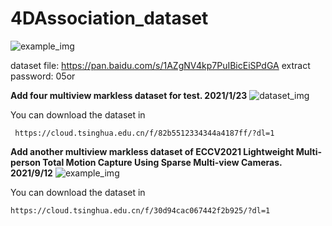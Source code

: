 # 4DAssociation_dataset
![example_img](https://github.com/zhangyux15/4DAssociation_dataset/blob/master/example.jpg)

dataset file: https://pan.baidu.com/s/1AZgNV4kp7PuIBicEiSPdGA 
extract password: 05or 


**Add four multiview markless dataset for test. 2021/1/23**
![dataset_img](https://github.com/zhangyux15/4d_association/blob/windows/markerless_data.png)

You can download the dataset in 
```
 https://cloud.tsinghua.edu.cn/f/82b5512334344a4187ff/?dl=1
```

**Add another multiview markless dataset of ECCV2021 Lightweight Multi-person Total Motion Capture Using Sparse Multi-view Cameras. 2021/9/12**
![example_img](https://github.com/zhangyux15/4DAssociation_dataset/blob/master/example_2.jpg)

You can download the dataset in 
```
https://cloud.tsinghua.edu.cn/f/30d94cac067442f2b925/?dl=1
```

